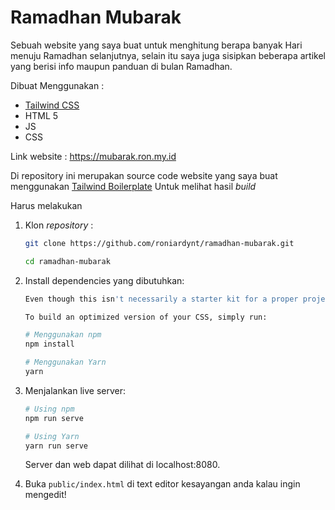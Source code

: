 # Ramadhan Mubarak

Sebuah website yang saya buat untuk menghitung berapa banyak Hari menuju Ramadhan selanjutnya, selain itu saya juga sisipkan beberapa artikel yang berisi info maupun panduan di bulan Ramadhan.

Dibuat Menggunakan :

- [Tailwind CSS](https://tailwindcss.com/)
- HTML 5 
- JS
- CSS

Link website : https://mubarak.ron.my.id

Di repository ini merupakan source code website yang saya buat menggunakan [Tailwind Boilerplate]( https://github.com/dylanized/tailwind-minimal)
Untuk melihat hasil *build*

Harus   melakukan

1. Klon *repository* :

    ```bash
    git clone https://github.com/roniardynt/ramadhan-mubarak.git

    cd ramadhan-mubarak
    ```

2. Install  dependencies yang dibutuhkan:

    ```bash
    Even though this isn't necessarily a starter kit for a proper project, we've included an example of setting up both Purgecss and cssnano to optimize your CSS for production.
    
    To build an optimized version of your CSS, simply run:
    
    # Menggunakan npm
    npm install
    
    # Menggunakan Yarn
    yarn
    ```

3. Menjalankan live server:

    ```bash
    # Using npm
    npm run serve
    
    # Using Yarn
    yarn run serve
    ```

    Server dan web dapat dilihat di  localhost:8080.

4. Buka `public/index.html` di text editor kesayangan anda kalau ingin mengedit!
